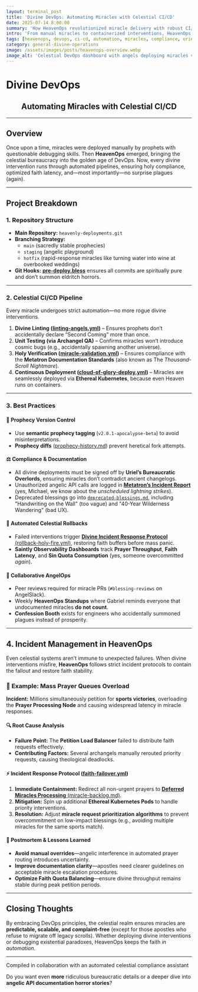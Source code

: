 ```yaml
---
layout: terminal_post
title: 'Divine DevOps: Automating Miracles with Celestial CI/CD'
date: 2025-07-14 8:00:00
summary: 'How HeavenOps revolutionized miracle delivery with robust CI/CD, compliance, and automation.'
intro: 'From manual miracles to containerized interventions, HeavenOps ensures every act of divine intervention is scalable, compliant, and occasionally hilarious.'
tags: [heavenops, devops, ci-cd, automation, miracles, compliance, uriel, metatron, gabriel, michael]
category: general-divine-operations
image: /assets/images/posts/heavenops-overview.webp
image_alt: 'Celestial DevOps dashboard with angels deploying miracles via CI/CD'
---
```


# **Divine DevOps**

<h2 style='text-align: center'>Automating Miracles with Celestial CI/CD</h2>

---

## **Overview**

Once upon a time, miracles were deployed manually by prophets with questionable debugging skills. Then **HeavenOps** emerged, bringing the celestial bureaucracy into the golden age of DevOps. Now, every divine intervention runs through automated pipelines, ensuring holy compliance, optimized faith latency, and—most importantly—no surprise plagues (again).

---

## **Project Breakdown**

### **1. Repository Structure**

-   **Main Repository:** `heavenly-deployments.git`
-   **Branching Strategy:**
    -   `main` (sacredly stable prophecies)
    -   `staging` (angelic playground)
    -   `hotfix` (rapid-response miracles like turning water into wine at overbooked weddings)
-   **Git Hooks:** <a href="{{ site.baseurl }}/assets/misc/pre-deploy.bless" target="_blank" rel="noopener"><strong>pre-deploy.bless</strong></a> ensures all commits are spiritually pure and don’t summon eldritch horrors.

---

### **2. Celestial CI/CD Pipeline**

Every miracle undergoes strict automation—no more rogue divine interventions.

1. **Divine Linting (<a href="{{ site.baseurl }}/assets/misc/linting-angels.yml" target="_blank" rel="noopener">linting-angels.yml</a>)** – Ensures prophets don’t accidentally declare “Second Coming” more than once.
2. **Unit Testing (via Archangel QA)** – Confirms miracles won’t introduce cosmic bugs (e.g., accidentally spawning another universe).
3. **Holy Verification (<a href="{{ site.baseurl }}/assets/misc/miracle-validation.yml" target="_blank" rel="noopener">miracle-validation.yml</a>)** – Ensures compliance with the **Metatron Documentation Standards** (also known as The _Thousand-Scroll Nightmare_).
4. **Continuous Deployment (<a href="{{ site.baseurl }}/assets/misc/cloud-of-glory-deploy.yml" target="_blank" rel="noopener">cloud-of-glory-deploy.yml</a>)** – Miracles are seamlessly deployed via **Ethereal Kubernetes**, because even Heaven runs on containers.

---

### **3. Best Practices**

#### 📜 **Prophecy Version Control**

-   Use **semantic prophecy tagging** (`v2.0.1-apocalypse-beta`) to avoid misinterpretations.
-   **Prophecy diffs** (<a href="{{ site.baseurl }}/assets/misc/prophecy-history.md" target="_blank" rel="noopener">prophecy-history.md</a>) prevent heretical fork attempts.

#### ⚖️ **Compliance & Documentation**

-   All divine deployments must be signed off by **Uriel’s Bureaucratic Overlords**, ensuring miracles don’t contradict ancient changelogs.
-   Unauthorized angelic API calls are logged in <a href="{{ site.baseurl }}/assets/misc/metatron-incident-report.md" target="_blank" rel="noopener"><strong>Metatron’s Incident Report</strong></a> (yes, Michael, we know about the <em>unscheduled lightning strikes</em>).
-   Deprecated blessings go into <a href="{{ site.baseurl }}/assets/misc/deprecated-blessings.md" target="_blank" rel="noopener"><code>deprecated-blessings.md</code></a>, including "Handwriting on the Wall" (too vague) and "40-Year Wilderness Wandering" (bad UX).

#### 🔄 **Automated Celestial Rollbacks**

-   Failed interventions trigger <a href="{{ site.baseurl }}/assets/misc/rollback-holy-fire.yml" target="_blank" rel="noopener"><strong>Divine Incident Response Protocol</strong> (rollback-holy-fire.yml)</a>, restoring faith buffers before mass panic.
-   **Saintly Observability Dashboards** track **Prayer Throughput**, **Faith Latency**, and **Sin Quota Consumption** (yes, someone overcommitted _again_).

#### 🤝 **Collaborative AngelOps**

-   Peer reviews required for miracle PRs (`#blessing-reviews` on AngelSlack).
-   Weekly **HeavenOps Standups** where Gabriel reminds everyone that undocumented miracles **do not count**.
-   **Confession Booth** exists for engineers who accidentally summoned plagues instead of prosperity.

---

## **4. Incident Management in HeavenOps**

Even celestial systems aren’t immune to unexpected failures. When divine interventions misfire, **HeavenOps** follows strict incident protocols to contain the fallout and restore faith stability.

### 📍 **Example: Mass Prayer Queues Overload**

**Incident:** Millions simultaneously petition for **sports victories**, overloading the **Prayer Processing Node** and causing widespread latency in miracle responses.

#### 🔍 **Root Cause Analysis**

-   **Failure Point:** The **Petition Load Balancer** failed to distribute faith requests effectively.
-   **Contributing Factors:** Several archangels manually rerouted priority requests, causing theological deadlocks.

#### ⚡ **Incident Response Protocol (<a href="{{ site.baseurl }}/assets/misc/faith-failover.yml" target="_blank" rel="noopener">faith-failover.yml</a>)**

1. **Immediate Containment:** Redirect all non-urgent prayers to <a href="{{ site.baseurl }}/assets/misc/miracle-backlog.md" target="_blank" rel="noopener"><strong>Deferred Miracles Processing</strong> (miracle-backlog.md)</a>.
2. **Mitigation:** Spin up additional **Ethereal Kubernetes Pods** to handle priority interventions.
3. **Resolution:** Adjust **miracle request prioritization algorithms** to prevent overcommitment on low-impact blessings (e.g., avoiding multiple miracles for the same sports match).

#### 📜 **Postmortem & Lessons Learned**

-   **Avoid manual overrides**—angelic interference in automated prayer routing introduces uncertainty.
-   **Improve documentation clarity**—apostles need clearer guidelines on acceptable miracle escalation procedures.
-   **Optimize Faith Quota Balancing**—ensure divine throughput remains stable during peak petition periods.

---

## **Closing Thoughts**

By embracing DevOps principles, the celestial realm ensures miracles are **predictable, scalable, and complaint-free** (except for those apostles who refuse to migrate off legacy scrolls). Whether deploying divine interventions or debugging existential paradoxes, HeavenOps keeps the faith _in automation_.

---

<p class="post-credit">Compiled in collaboration with an automated celestial compliance assistant</p>

Do you want even **more** ridiculous bureaucratic details or a deeper dive into **angelic API documentation horror stories**?
